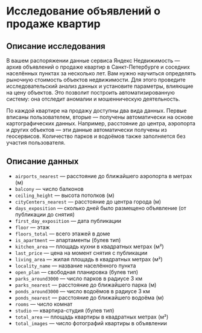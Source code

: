 # Исследование объявлений о продаже квартир

## Описание исследования
В вашем распоряжении данные сервиса Яндекс Недвижимость — архив объявлений о продаже квартир в Санкт-Петербурге и соседних населённых пунктах за несколько лет. Вам нужно научиться определять рыночную стоимость объектов недвижимости. Для этого проведите исследовательский анализ данных и установите параметры, влияющие на цену объектов. Это позволит построить автоматизированную систему: она отследит аномалии и мошенническую деятельность.

По каждой квартире на продажу доступны два вида данных. Первые вписаны пользователем, вторые — получены автоматически на основе картографических данных. Например, расстояние до центра, аэропорта и других объектов — эти данные автоматически получены из геосервисов. Количество парков и водоёмов также заполняется без участия пользователя.

## Описание данных
- `airports_nearest` — расстояние до ближайшего аэропорта в метрах (м)
- `balcony` — число балконов
- `ceiling_height` — высота потолков (м)
- `cityCenters_nearest` — расстояние до центра города (м)
- `days_exposition` — сколько дней было размещено объявление (от публикации до снятия)
- `first_day_exposition` — дата публикации
- `floor` — этаж
- `floors_total` — всего этажей в доме
- `is_apartment` — апартаменты (булев тип)
- `kitchen_area` — площадь кухни в квадратных метрах (м²)
- `last_price` — цена на момент снятия с публикации
- `living_area` — жилая площадь в квадратных метрах (м²)
- `locality_name` — название населённого пункта
- `open_plan` — свободная планировка (булев тип)
- `parks_around3000` — число парков в радиусе 3 км
- `parks_nearest` — расстояние до ближайшего парка (м)
- `ponds_around3000` — число водоёмов в радиусе 3 км
- `ponds_nearest` — расстояние до ближайшего водоёма (м)
- `rooms` — число комнат
- `studio` — квартира-студия (булев тип)
- `total_area` — площадь квартиры в квадратных метрах (м²)
- `total_images` — число фотографий квартиры в объявлении
